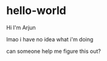 # hello-world

Hi I'm Arjun

lmao i have no idea what i'm doing

can someone help me figure this out?

